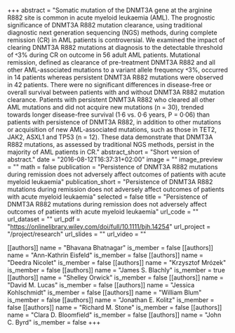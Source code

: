 +++
abstract = "Somatic mutation of the DNMT3A gene at the arginine R882 site is common in acute myeloid leukaemia (AML). The prognostic significance of DNMT3A R882 mutation clearance, using traditional diagnostic next generation sequencing (NGS) methods, during complete remission (CR) in AML patients is controversial. We examined the impact of clearing DNMT3A R882 mutations at diagnosis to the detectable threshold of ˂3% during CR on outcome in 56 adult AML patients. Mutational remission, defined as clearance of pre-treatment DNMT3A R882 and all other AML-associated mutations to a variant allele frequency ˂3%, occurred in 14 patients whereas persistent DNMT3A R882 mutations were observed in 42 patients. There were no significant differences in disease-free or overall survival between patients with and without DNMT3A R882 mutation clearance. Patients with persistent DNMT3A R882 who cleared all other AML mutations and did not acquire new mutations (n = 30), trended towards longer disease-free survival (1·6 vs. 0·6 years, P = 0·06) than patients with persistence of DNMT3A R882, in addition to other mutations or acquisition of new AML-associated mutations, such as those in TET2, JAK2, ASXL1 and TP53 (n = 12). These data demonstrate that DNMT3A R882 mutations, as assessed by traditional NGS methods, persist in the majority of AML patients in CR."
abstract_short = "Short version of abstract."
date = "2016-08-12T16:37:31+02:00"
image = ""
image_preview = ""
math = false
publication = "Persistence of DNMT3A R882 mutations during remission does not adversely affect outcomes of patients with acute myeloid leukaemia"
publication_short = "Persistence of DNMT3A R882 mutations during remission does not adversely affect outcomes of patients with acute myeloid leukaemia"
selected = false
title = "Persistence of DNMT3A R882 mutations during remission does not adversely affect outcomes of patients with acute myeloid leukaemia"
url_code = ""
url_dataset = ""
url_pdf = "https://onlinelibrary.wiley.com/doi/full/10.1111/bjh.14254"
url_project = "/project/research"
url_slides = ""
url_video = ""

[[authors]]
    name = "Bhavana Bhatnagar"
    is_member = false
[[authors]]
    name = "Ann-Kathrin Eisfeld"
    is_member = false
[[authors]]
    name = "Deedra Nicolet"
    is_member = false
[[authors]]
    name = "Krzysztof Mrózek"
    is_member = false
[[authors]]
    name = "James S. Blachly"
    is_member = true
[[authors]]
    name = "Shelley Orwick"
    is_member = false
[[authors]]
    name = "David M. Lucas"
    is_member = false
[[authors]]
    name = "Jessica Kohlschmidt"
    is_member = false
[[authors]]
    name = "William Blum"
    is_member = false
[[authors]]
    name = "Jonathan E. Kolitz"
    is_member = false
[[authors]]
    name = "Richard M. Stone"
    is_member = false
[[authors]]
    name = "Clara D. Bloomfield"
    is_member = false
[[authors]]
    name = "John C. Byrd"
    is_member = false
+++

